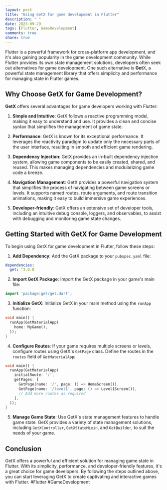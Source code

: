 ```yaml
---
layout: post
title: "Using GetX for game development in Flutter"
description: " "
date: 2023-09-29
tags: [Flutter, GameDevelopment]
comments: true
share: true
---
```


Flutter is a powerful framework for cross-platform app development, and it's also gaining popularity in the game development community. While Flutter provides its own state management solutions, developers often seek out alternatives for game development. One such alternative is **Get**X, a powerful state management library that offers simplicity and performance for managing state in Flutter games.

## Why Choose GetX for Game Development?

**GetX** offers several advantages for game developers working with Flutter:

1. **Simple and Intuitive**: GetX follows a reactive programming model, making it easy to understand and use. It provides a clean and concise syntax that simplifies the management of game state.

2. **Performance**: GetX is known for its exceptional performance. It leverages the reactivity paradigm to update only the necessary parts of the user interface, resulting in smooth and efficient game rendering.

3. **Dependency Injection**: GetX provides an in-built dependency injection system, allowing game components to be easily created, shared, and reused. This makes managing dependencies and modularizing game code a breeze.

4. **Navigation Management**: GetX provides a powerful navigation system that simplifies the process of navigating between game screens or levels. It supports named routes, route arguments, and route transition animations, making it easy to build immersive game experiences.

5. **Developer-friendly**: GetX offers an extensive set of developer tools, including an intuitive debug console, loggers, and observables, to assist with debugging and monitoring game state changes.

## Getting Started with GetX for Game Development

To begin using GetX for game development in Flutter, follow these steps:

1. **Add Dependency**: Add the GetX package to your `pubspec.yaml` file:

```yaml
dependencies:
  get: ^3.0.0
```

2. **Import GetX Package**: Import the GetX package in your game's main file:

```dart
import 'package:get/get.dart';
```

3. **Initialize GetX**: Initialize GetX in your main method using the `runApp` function:

```dart
void main() {
  runApp(GetMaterialApp(
    home: MyGame(),
  ));
}
```

4. **Configure Routes**: If your game requires multiple screens or levels, configure routes using GetX's `GetPage` class. Define the routes in the `routes` field of `GetMaterialApp`:

```dart
void main() {
  runApp(GetMaterialApp(
    initialRoute: '/',
    getPages: [
      GetPage(name: '/', page: () => HomeScreen()),
      GetPage(name: '/level1', page: () => Level1Screen()),
      // Add more routes as required
    ],
  ));
}
```

5. **Manage Game State**: Use GetX's state management features to handle game state. GetX provides a variety of state management solutions, including `GetXController`, `GetXStateMixin`, and `GetBuilder`, to suit the needs of your game.

## Conclusion

GetX offers a powerful and efficient solution for managing game state in Flutter. With its simplicity, performance, and developer-friendly features, it's a great choice for game developers. By following the steps outlined above, you can start leveraging GetX to create captivating and interactive games with Flutter. #Flutter #GameDevelopment
